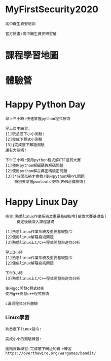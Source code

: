# MyFirstSecurity2020
```
高中職生資安培訓

官方臉書:高中職生資安研習營
```

# 課程學習地圖


# 體驗營

# Happy Python Day
```
早上三小時:快速掌握python程式技術
```
```
早上自主練習:
[1]玩丞底下小小測驗:
[2]完成下程式小測驗 
[3]j完成底下難題測驗
還有力氣嗎?
```
```
下午三小時:使用python程式解CTF搶其大賽
[1]使用python解編碼與解碼問題
[2]使用python解古典密碼破密問題
[3](*時間充裕才會教)使用python解PPC問題
    特別要掌握pwntools技術[PWN必備技術]
```
# Happy Linux Day
```
宗旨:熟悉linux作業系統及重要基礎指令[搶旗大賽基礎篇]
     奠定後續深入課程基礎
     
[1]熟悉linux作業系統及重要基礎指令
[2]使用linux解隱寫術問題
[3]熟悉linux上C/C++程式開發與逆向分析

早上3小時
[1]熟悉linux作業系統及重要基礎指令
[2]使用linux解隱寫術問題

下午3小時
[3]熟悉linux上C/C++程式開發與逆向分析

使用gcc開發c程式技術
使用g++開發c++程式技術

c漏洞程式分析體驗

```
### Linux學習
```
熟悉底下linux指令:
```
```
完成小小的測驗練習:
```
```
進階實戰學習:完成底下網址的線上練習
https://overthewire.org/wargames/bandit/
```
